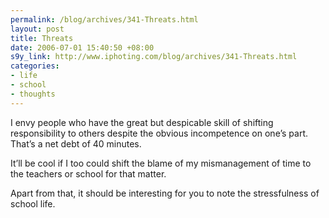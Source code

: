 ```yaml
--- 
permalink: /blog/archives/341-Threats.html
layout: post
title: Threats
date: 2006-07-01 15:40:50 +08:00
s9y_link: http://www.iphoting.com/blog/archives/341-Threats.html
categories: 
- life
- school
- thoughts
---
```

<p class="whiteline"><p>I envy people who have the great but despicable skill of shifting responsibility to others despite the obvious incompetence on one&#8217;s part. That&#8217;s a net debt of 40 minutes.</p>
</p><p class="whiteline"><p>It&#8217;ll be cool if I too could shift the blame of my mismanagement of time to the teachers or school for that matter.</p>
</p><p class="break"><p>Apart from that, it should be interesting for you to note the stressfulness of school life.</p></p>
